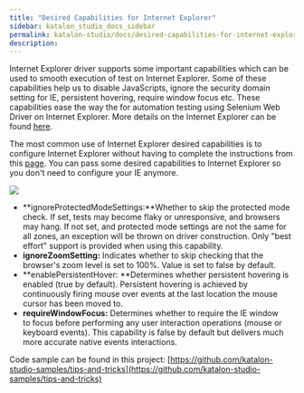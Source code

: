 ```yaml
---
title: "Desired Capabilities for Internet Explorer" 
sidebar: katalon_studio_docs_sidebar
permalink: katalon-studio/docs/desired-capabilities-for-internet-explorer.html 
description: 
---
```

Internet Explorer driver supports some important capabilities which can be used to smooth execution of test on Internet Explorer. Some of these capabilities help us to disable JavaScripts, ignore the security domain setting for IE, persistent hovering, require window focus etc. These capabilities ease the way the for automation testing using Selenium Web Driver on Internet Explorer. More details on the Internet Explorer can be found [here](https://code.google.com/p/selenium/wiki/DesiredCapabilities#IE_specific).

The most common use of Internet Explorer desired capabilities is to configure Internet Explorer without having to complete the instructions from this [page](https://docs.katalon.com/display/KD/Internet+Explorer+Configurations). You can pass some desired capabilities to Internet Explorer so you don't need to configure your IE anymore.

![](../../images/katalon-studio/docs/desired-capabilities-for-internet-explorer/IE.png)

*   **ignoreProtectedModeSettings:**Whether to skip the protected mode check. If set, tests may become flaky or unresponsive, and browsers may hang. If not set, and protected mode settings are not the same for all zones, an exception will be thrown on driver construction. Only "best effort" support is provided when using this capability.
*   **ignoreZoomSetting:** Indicates whether to skip checking that the browser's zoom level is set to 100%. Value is set to false by default.
*   **enablePersistentHover: **Determines whether persistent hovering is enabled (true by default). Persistent hovering is achieved by continuously firing mouse over events at the last location the mouse cursor has been moved to.
*   **requireWindowFocus:** Determines whether to require the IE window to focus before performing any user interaction operations (mouse or keyboard events). This capability is false by default but delivers much more accurate native events interactions.

Code sample can be found in this project: [https://github.com/katalon-studio-samples/tips-and-tricks](https://github.com/katalon-studio-samples/tips-and-tricks)